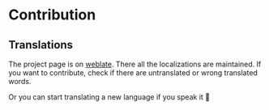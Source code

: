 # <a name="contrib">Contribution</a>

## <a name="trans">Translations</a>
The project page is on [weblate](https://hosted.weblate.org/engage/voice/). There all the localizations are maintained. If you want to contribute, check if there are untranslated or wrong translated words.

Or you can start translating a new language if you speak it 🤗
